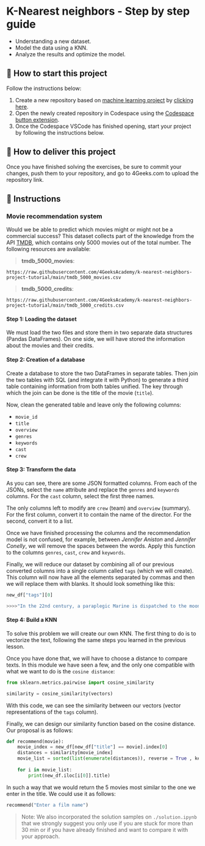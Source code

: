 <!-- hide -->
# K-Nearest neighbors - Step by step guide
<!-- endhide -->

- Understanding a new dataset.
- Model the data using a KNN.
- Analyze the results and optimize the model.

## 🌱 How to start this project

Follow the instructions below:

1. Create a new repository based on [machine learning project](https://github.com/4GeeksAcademy/machine-learning-python-template) by [clicking here](https://github.com/4GeeksAcademy/machine-learning-python-template/generate).
2. Open the newly created repository in Codespace using the [Codespace button extension](https://docs.github.com/en/codespaces/developing-in-codespaces/creating-a-codespace-for-a-repository#creating-a-codespace-for-a-repository).
3. Once the Codespace VSCode has finished opening, start your project by following the instructions below.

## 🚛 How to deliver this project

Once you have finished solving the exercises, be sure to commit your changes, push them to your repository, and go to 4Geeks.com to upload the repository link.

## 📝 Instructions

### Movie recommendation system

Would we be able to predict which movies might or might not be a commercial success? This dataset collects part of the knowledge from the API [TMDB](https://www.themoviedb.org/), which contains only 5000 movies out of the total number. The following resources are available:

> **tmdb_5000_movies**:

```text
https://raw.githubusercontent.com/4GeeksAcademy/k-nearest-neighbors-project-tutorial/main/tmdb_5000_movies.csv
```

> **tmdb_5000_credits**:

```text
https://raw.githubusercontent.com/4GeeksAcademy/k-nearest-neighbors-project-tutorial/main/tmdb_5000_credits.csv
```

#### Step 1: Loading the dataset

We must load the two files and store them in two separate data structures (Pandas DataFrames). On one side, we will have stored the information about the movies and their credits.

#### Step 2: Creation of a database

Create a database to store the two DataFrames in separate tables. Then join the two tables with SQL (and integrate it with Python) to generate a third table containing information from both tables unified. The key through which the join can be done is the title of the movie (`title`).

Now, clean the generated table and leave only the following columns:

- `movie_id`
- `title`
- `overview`
- `genres`
- `keywords`
- `cast`
- `crew`

#### Step 3: Transform the data

As you can see, there are some JSON formatted columns. From each of the JSONs, select the `name` attribute and replace the `genres` and `keywords` columns. For the `cast` column, select the first three names.

The only columns left to modify are `crew` (team) and `overview` (summary). For the first column, convert it to contain the name of the director. For the second, convert it to a list.

Once we have finished processing the columns and the recommendation model is not confused, for example, between *Jennifer Aniston* and *Jennifer Conelly*, we will remove the spaces between the words. Apply this function to the columns `genres`, `cast`, `crew` and `keywords`.

Finally, we will reduce our dataset by combining all of our previous converted columns into a single column called `tags` (which we will create). This column will now have all the elements separated by commas and then we will replace them with blanks. It should look something like this:

```py
new_df["tags"][0]

>>>>"In the 22nd century, a paraplegic Marine is dispatched to the moon Pandora on a unique mission, but becomes torn between following orders and protecting an alien civilization. Action Adventure Fantasy ScienceFiction cultureclash future spacewar spacecolony society spacetravel futuristic romance space alien tribe alienplanet cgi marine soldier battle loveaffair antiwar powerrelations mindandsoul 3d SamWorthington ZoeSaldana SigourneyWeaver JamesCameron"
```

#### Step 4: Build a KNN

To solve this problem we will create our own KNN. The first thing to do is to vectorize the text, following the same steps you learned in the previous lesson.

Once you have done that, we will have to choose a distance to compare texts. In this module we have seen a few, and the only one compatible with what we want to do is the `cosine distance`:

```py
from sklearn.metrics.pairwise import cosine_similarity

similarity = cosine_similarity(vectors)
```

With this code, we can see the similarity between our vectors (vector representations of the `tags` column).

Finally, we can design our similarity function based on the cosine distance. Our proposal is as follows:

```py
def recommend(movie):
    movie_index = new_df[new_df["title"] == movie].index[0]
    distances = similarity[movie_index]
    movie_list = sorted(list(enumerate(distances)), reverse = True , key = lambda x: x[1])[1:6]
    
    for i in movie_list:
        print(new_df.iloc[i[0]].title)
```

In such a way that we would return the 5 movies most similar to the one we enter in the title. We could use it as follows:

```py
recommend("Enter a film name")
```

> Note: We also incorporated the solution samples on `./solution.ipynb` that we strongly suggest you only use if you are stuck for more than 30 min or if you have already finished and want to compare it with your approach.
